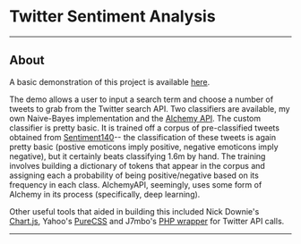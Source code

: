 # Twitter Sentiment Analysis

----
## About

A basic demonstration of this project is available [here](http://colmor.me/sentiment/). 

The demo allows a user to input a search term and choose a number of tweets to grab from the Twitter search API. Two classifiers are available, my own Naive-Bayes implementation and the [Alchemy API](http://www.alchemyapi.com). The custom classifier is pretty basic. It is trained off a corpus of pre-classified tweets obtained from [Sentiment140](http://help.sentiment140.com/for-students)-- the classification of these tweets is again pretty basic (postive emoticons imply positive, negative emoticons imply negative), but it certainly beats classifying 1.6m by hand. The training involves building a dictionary of tokens that appear in the corpus and assigning each a probability of being positive/negative based on its frequency in each class. AlchemyAPI, seemingly, uses some form of Alchemy in its process (specifically, deep learning).

Other useful tools that aided in building this included Nick Downie's [Chart.js](http://www.chartjs.org/), Yahoo's [PureCSS](http://purecss.io/) and J7mbo's [PHP wrapper](https://github.com/J7mbo/twitter-api-php) for Twitter API calls. 

----
